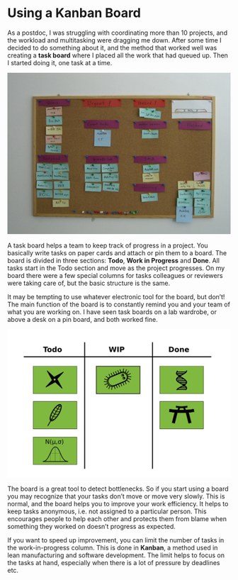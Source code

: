 
# Using a Kanban Board

As a postdoc, I was struggling with coordinating more than 10 projects, and the workload and multitasking were dragging me down. After some time I decided to do something about it, and the method that worked well was creating a **task board** where I placed all the work that had queued up. Then I started doing it, one task at a time.

![Task Board at UAM Poznan](images/task_board_uam660.jpg)

A task board helps a team to keep track of progress in a project. You basically write tasks on paper cards and attach or pin them to a board. The board is divided in three sections: **Todo**, **Work in Progress** and **Done**. All tasks start in the Todo section and move as the project progresses. On my board there were a few special columns for tasks colleagues or reviewers were taking care of, but the basic structure is the same.

It may be tempting to use whatever electronic tool for the board, but don’t! The main function of the board is to constantly remind you and your team of what you are working on. I have seen task boards on a lab wardrobe, or above a desk on a pin board, and both worked fine.

![Task Board schematic](images/tools/kanban_icons.png)

The board is a great tool to detect bottlenecks. So if you start using a board you may recognize that your tasks don’t move or move very slowly. This is normal, and the board helps you to improve your work efficiency. It helps to keep tasks anonymous, i.e. not assigned to a particular person. This encourages people to help each other and protects them from blame when something they worked on doesn’t progress as expected.

If you want to speed up improvement, you can limit the number of tasks in the work-in-progress column. This is done in **Kanban**, a method used in lean manufacturing and software development. The limit helps to focus on the tasks at hand, especially when there is a lot of pressure by deadlines etc.
